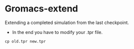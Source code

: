 # Gromacs-extend

Extending a completed simulation from the last checkpoint.
- In the end you have to modify your .tpr file.

```
cp old.tpr new.tpr

```
